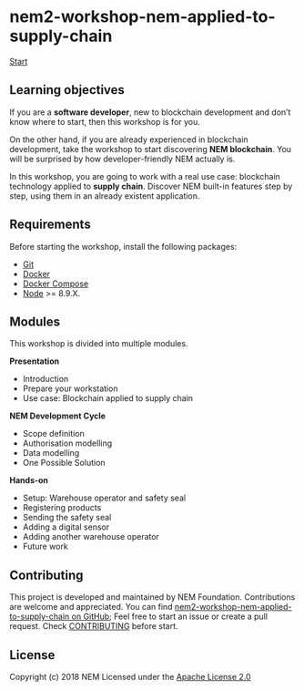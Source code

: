 # nem2-workshop-nem-applied-to-supply-chain

[Start](http://nemtech.github.io/nem2-workshop-nem-applied-to-supply-chain)

## Learning objectives

If you are a **software developer**, new to blockchain development and don’t know where to start, then this workshop is for you.

On the other hand, if you are already experienced in blockchain development, take the workshop to start discovering **NEM blockchain**. You will be surprised by how developer-friendly NEM actually is.

In this workshop, you are going to work with a real use case: blockchain technology applied to **supply chain**. Discover NEM built-in features step by step, using them in an already existent application.

## Requirements

Before starting the workshop, install the following packages:

* [Git](https://git-scm.com/book/en/v2/Getting-Started-Installing-Git)
* [Docker](https://docs.docker.com/install/)
* [Docker Compose](https://docs.docker.com/compose/install/)
* [Node](https://nodejs.org/en/download/) >= 8.9.X.

## Modules

This workshop is divided into multiple modules.

**Presentation**
* Introduction
* Prepare your workstation
* Use case: Blockchain applied to supply chain

**NEM Development Cycle**
* Scope definition
* Authorisation modelling
* Data modelling
* One Possible Solution

**Hands-on**
* Setup: Warehouse operator and safety seal
* Registering products
* Sending the safety seal
* Adding a digital sensor
* Adding another warehouse operator
* Future work

## Contributing

This project is developed and maintained by NEM Foundation. Contributions are welcome and appreciated. You can find [nem2-workshop-nem-applied-to-supply-chain on GitHub][self];
Feel free to start an issue or create a pull request. Check [CONTRIBUTING](CONTRIBUTING.md) before start.

## License

Copyright (c) 2018 NEM
Licensed under the [Apache License 2.0](LICENSE)

[self]: https://github.com/nemtech/nem2-workshop-nem-applied-to-supply-chain
[docs]: https://nemtech.github.io